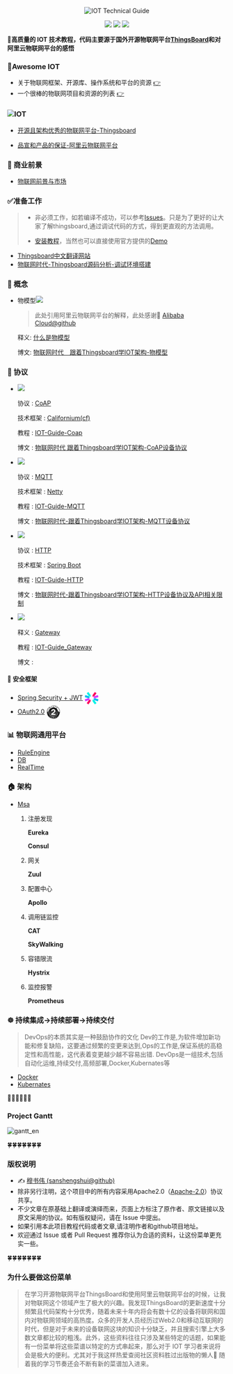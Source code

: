 <p align="center">
    <img src="https://james-1258744956.cos.ap-shanghai.myqcloud.com/IOT%20Technical%20Guide/logo.png" alt="IOT Technical Guide">
</p>
<p align="center">
    <a href="https://travis-ci.org/sanshengshui/IOT-Technical-Guide"><img src="https://travis-ci.org/sanshengshui/IOT-Technical-Guide.svg?branch=master" /></a>
    <a href="https://github.com/sanshengshui/Groza/blob/master/LICENSE"><img src="https://img.shields.io/badge/license-Apache-000000.svg" /></a>
    <a href="https://github.com/sanshengshui/IOT-Technical-Guide/issues"><img src="http://isitmaintained.com/badge/open/dreamans/syncd.svg" /></a>




 **:maple_leaf:高质量的 IOT 技术教程，代码主要源于国外开源物联网平台[ThingsBoard](https://thingsboard.io/)和对阿里云物联网平台的感悟**

### 🔎Awesome IOT

-  关于物联网框架、开源库、操作系统和平台的资源  [:point_right:](https://phodal.github.io/awesome-iot/)
- 一个很棒的物联网项目和资源的列表  [:point_right:](https://github.com/HQarroum/awesome-iot)

### ![](https://james-1258744956.cos.ap-shanghai.myqcloud.com/IOT%20Technical%20Guide/IOT.png)IOT

- [开源且架构优秀的物联网平台-Thingsboard](https://thingsboard.io/)

- [品宣和产品的保证-阿里云物联网平台](https://www.aliyun.com/product/iot-deviceconnect?spm=5176.12825654.eofdhaal5.103.e9392c4adOqibP)


### :couple: 商业前景

- [物联网前景与市场](https://blog.mushuwei.cn/2018/10/26/IOT市场及技术模拟/)

### :white_check_mark:准备工作

> - 非必须工作，如若编译不成功，可以参考[Issues](https://github.com/thingsboard/thingsboard/issues)。只是为了更好的让大家了解thingsboard,通过调试代码的方式，得到更直观的方法调用。
>
> - [安装教程](https://thingsboard.io/docs/installation/)，当然也可以直接使用官方提供的[Demo](http://demo.thingsboard.io)

- [Thingsboard中文翻译网站](https://thingsboard.mushuwei.cn/)
- [物联网时代-Thingsboard源码分析-调试环境搭建](https://blog.mushuwei.cn/2018/07/21/%E7%89%A9%E8%81%94%E7%BD%91%E6%97%B6%E4%BB%A3-Thingsboard%E6%BA%90%E7%A0%81%E5%88%86%E6%9E%90-%E8%B0%83%E8%AF%95%E7%8E%AF%E5%A2%83%E6%90%AD%E5%BB%BA/)

### :scroll: 概念

- 物模型![](https://james-1258744956.cos.ap-shanghai.myqcloud.com/IOT%20Technical%20Guide/language.png)
  
  > 此处引用阿里云物联网平台的解释，此处感谢:clap: ​[Alibaba Cloud@github](https://github.com/aliyun)
  
  释义:  [什么是物模型](https://help.aliyun.com/document_detail/73727.html)
  
  博文: [物联网时代　跟着Thingsboard学IOT架构-物模型](https://blog.mushuwei.cn/2019/04/17/%E6%88%91%E6%98%AF%E5%BA%96%E4%B8%81-%E8%82%A2%E8%A7%A3IOT%E5%B9%B3%E5%8F%B0%E4%B9%8B%E7%89%A9%E6%A8%A1%E5%9E%8B/)

### :email: 协议
- ![](https://james-1258744956.cos.ap-shanghai.myqcloud.com/IOT%20Technical%20Guide/coap.png)

  协议 :  [CoAP](https://coap.technology/)

  技术框架 : [Californium(cf)](https://www.eclipse.org/californium/)
  
  教程 : [IOT-Guide-Coap](https://github.com/sanshengshui/IOT-Technical-Guide/tree/master/IOT-Guide-Coap)
  
  博文 : [物联网时代 跟着Thingsboard学IOT架构-CoAP设备协议](https://blog.mushuwei.cn/2019/07/25/%E7%89%A9%E8%81%94%E7%BD%91%E6%97%B6%E4%BB%A3-%E8%B7%9F%E7%9D%80Thingsboard%E5%AD%A6IOT%E6%9E%B6%E6%9E%84-CoAP%E8%AE%BE%E5%A4%87%E5%8D%8F%E8%AE%AE/)

- ![](https://james-1258744956.cos.ap-shanghai.myqcloud.com/IOT%20Technical%20Guide/MQTT.png)

   协议 :  [MQTT](http://mqtt.org/)
  
   技术框架 :  [Netty](https://netty.io/)
   
   教程 : [IOT-Guide-MQTT](https://github.com/sanshengshui/IOT-Technical-Guide/tree/master/IOT-Guide-MQTT)
   
   博文 : [物联网时代-跟着Thingsboard学IOT架构-MQTT设备协议](https://blog.mushuwei.cn/2019/07/24/%E7%89%A9%E8%81%94%E7%BD%91%E6%97%B6%E4%BB%A3-%E8%B7%9F%E7%9D%80Thingsboard%E5%AD%A6IOT%E6%9E%B6%E6%9E%84-MQTT%E8%AE%BE%E5%A4%87%E5%8D%8F%E8%AE%AE/)

- ![](https://james-1258744956.cos.ap-shanghai.myqcloud.com/IOT%20Technical%20Guide/HTTP.png)
  
   协议 :  [HTTP](https://en.wikipedia.org/wiki/Hypertext_Transfer_Protocol)
   
   技术框架 :  [Spring Boot](https://spring.io/projects/spring-boot)
       
   教程 : [IOT-Guide-HTTP](https://github.com/sanshengshui/IOT-Technical-Guide/tree/master/IOT-Guide-HTTP)
   
   博文 : [物联网时代-跟着Thingsboard学IOT架构-HTTP设备协议及API相关限制](https://blog.mushuwei.cn/2019/08/16/%E7%89%A9%E8%81%94%E7%BD%91%E6%97%B6%E4%BB%A3-%E8%B7%9F%E7%9D%80Thingsboard%E5%AD%A6IOT%E6%9E%B6%E6%9E%84-HTTP%E8%AE%BE%E5%A4%87%E5%8D%8F%E8%AE%AE%E5%8F%8AAPI%E7%9B%B8%E5%85%B3%E9%99%90%E5%88%B6/)
   
- ![](https://james-1258744956.cos.ap-shanghai.myqcloud.com/IOT%20Technical%20Guide/gateway.png)
  
    释义 : [Gateway](https://baike.baidu.com/item/%E7%BD%91%E5%85%B3/98992?fr=aladdin)
    
    教程 : [IOT-Guide_Gateway](https://github.com/sanshengshui/IOT-Technical-Guide/tree/master/IOT-Guide-Gateway)
    
    博文 : 

#### :closed_lock_with_key:  安全框架

- [Spring Security + JWT]() [<img src="png/pic_logo.svg" align="center" width="32">](https://jwt.io/)
- [OAuth2.0]() [<img src="png/oauth-2-sm.png" align="center" width="32">](https://oauth.net/2/)

### :bar_chart: 物联网通用平台

- [RuleEngine]()
- [DB]()
- [RealTime]()

### :house: 架构

- [Msa]()

  1. 注册发现

     **Eureka**

     **Consul**

  2. 网关

     **Zuul**

  3. 配置中心

     **Apollo**

  4. 调用链监控

     **CAT**

     **SkyWalking**

  5. 容错限流

     **Hystrix**

  6. 监控报警

     **Prometheus**


###  :wheel_of_dharma: 持续集成->持续部署->持续交付
>DevOps的本质其实是一种鼓励协作的文化
>Dev的工作是,为软件增加新功能和修复缺陷，这要通过频繁的变更来达到,Ops的工作是,保证系统的高稳定性和高性能，这代表着变更越少越不容易出错.
>DevOps是一组技术,包括自动化运维,持续交付,高频部署,Docker,Kubernates等

- [Docker]()
- [Kubernates]()

:honeybee::honeybee::honeybee::honeybee::honeybee::honeybee:

### Project Gantt

![gantt_en](https://james-1258744956.cos.ap-shanghai.myqcloud.com/IOT%20Technical%20Guide/gantt_cn.svg)

:four_leaf_clover::four_leaf_clover::four_leaf_clover::four_leaf_clover::four_leaf_clover::four_leaf_clover::four_leaf_clover:


### 版权说明

- ✍️ [穆书伟 (sanshengshui@github)](https://github.com/sanshengshui)
- 除非另行注明，这个项目中的所有内容采用Apache2.0（[Apache-2.0](http://www.apache.org/licenses/LICENSE-2.0)）协议共享。
- 不少文章在原基础上翻译或演绎而来，页面上方标注了原作者、原文链接以及原文采用的协议。如有版权疑问，请在 Issue 中提出。
- 如果引用本此项目教程代码或者文章,请注明作者和github项目地址。
- 欢迎通过 Issue 或者 Pull Request 推荐你认为合适的资料，让这份菜单更充实一些。

:four_leaf_clover::four_leaf_clover::four_leaf_clover::four_leaf_clover::four_leaf_clover::four_leaf_clover::four_leaf_clover:

### 为什么要做这份菜单

> 在学习开源物联网平台ThingsBoard和使用阿里云物联网平台的时候，让我对物联网这个领域产生了极大的兴趣。我发现ThingsBoard的更新速度十分频繁且代码架构十分优秀，随着未来十年内将会有数十亿的设备将联网和国内对物联网领域的高热度。众多的开发人员经历过Web2.0和移动互联网的时代，但是对于未来的设备联网这块的知识十分缺乏，并且搜索引擎上大多数文章都比较的粗浅。此外，这些资料往往只涉及某些特定的话题，如果能有一份菜单将这些菜谱以特定的方式串起来，那么对于 IOT 学习者来说将会是极大的便利。尤其对于我这样热爱查阅社区资料胜过出版物的懒人:new_moon_with_face: 随着我的学习节奏还会不断有新的菜谱加入进来。
>
